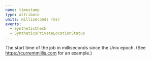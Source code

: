 ```yaml
---
name: timestamp
type: attribute
units: milliseconds (ms)
events:
  - SyntheticCheck
  - SyntheticsPrivateLocationStatus
---
```


The start time of the job in milliseconds since the Unix epoch. (See https://currentmillis.com for an example.)